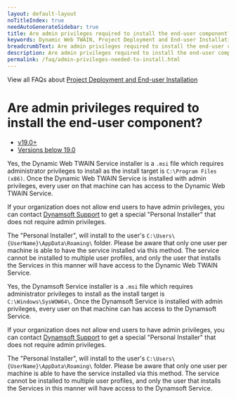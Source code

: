 ```yaml
---
layout: default-layout
noTitleIndex: true
needAutoGenerateSidebar: true
title: Are admin privileges required to install the end-user component?
keywords: Dynamic Web TWAIN, Project Deployment and End-user Installation, sdmin privileges, install
breadcrumbText: Are admin privileges required to install the end-user component?
description: Are admin privileges required to install the end-user component?
permalink: /faq/admin-privileges-needed-to-install.html
---
```


View all FAQs about [Project Deployment and End-user Installation](
https://www.dynamsoft.com/web-twain/docs/faq/#project-deployment-and-end-user-installation)

# Are admin privileges required to install the end-user component?

<div class="multi-panel-switching-prefix"></div>

- [v19.0+](#19plus)
- [Versions below 19.0](#19min)

<div class="multi-panel-start"></div>

Yes, the Dynamic Web TWAIN Service installer is a `.msi` file which requires administrator privileges to install as the install target is `C:\Program Files (x86)`. Once the Dynamic Web TWAIN Service is installed with admin privileges, every user on that machine can has access to the Dynamic Web TWAIN Service. 

If your organization does not allow end users to have admin privileges, you can contact [Dynamsoft Support]({{site.about}}getsupport.html) to get a special "Personal Installer" that does not require admin privileges.

The "Personal Installer", will install to the user's `C:\Users\{UserName}\AppData\Roaming\` folder. Please be aware that only one user per machine is able to have the service installed via this method. The service cannot be installed to multiple user profiles, and only the user that installs the Services in this manner will have access to the Dynamic Web TWAIN Service.

<div class="multi-panel-end"></div>

<div class="multi-panel-start"></div>

Yes, the Dynamsoft Service installer is a `.msi` file which requires administrator privileges to install as the install target is `C:\Windows\SysWOW64\`. Once the Dynamsoft Service is installed with admin privileges, every user on that machine can has access to the Dynamsoft Service. 

If your organization does not allow end users to have admin privileges, you can contact [Dynamsoft Support]({{site.about}}getsupport.html) to get a special "Personal Installer" that does not require admin privileges.

The "Personal Installer", will install to the user's `C:\Users\{UserName}\AppData\Roaming\` folder. Please be aware that only one user per machine is able to have the service installed via this method. The service cannot be installed to multiple user profiles, and only the user that installs the Services in this manner will have access to the Dynamsoft Service.

<div class="multi-panel-end"></div>

<div class="multi-panel-switching-end"></div>